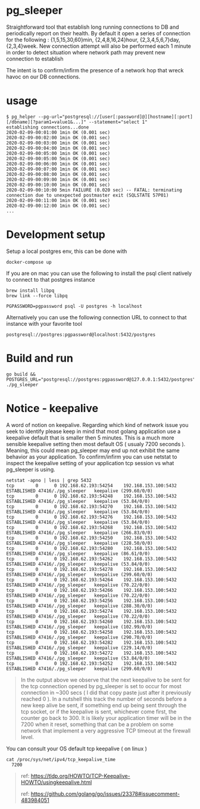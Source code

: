 # pg_sleeper
Straightforward tool that establish long running connections to DB and periodically report on their health.
By default it open a series of connection for the following : {1,5,15,30,60}min, {2,4,8,16,24}hour, {2,3,4,5,6,7}day, {2,3,4}week.
New connection attempt will also be performed each 1 minute in order to detect situation where network path may prevent new
connection to establish

The intent is to confirm/infirm the presence of a network hop that wreck havoc on our DB connections.

# usage

```
$ pg_helper --pg-url="postgresql://[user[:password]@][hostname][:port][/dbname][?param1=value1&...]" --statement="select 1"
establishing connections...done
2020-02-09-00:01:00 1min OK (0.001 sec)
2020-02-09-00:02:00 1min OK (0.001 sec)
2020-02-09-00:03:00 1min OK (0.001 sec)
2020-02-09-00:04:00 1min OK (0.001 sec)
2020-02-09-00:05:00 1min OK (0.001 sec)
2020-02-09-00:05:00 5min OK (0.001 sec)
2020-02-09-00:06:00 1min OK (0.001 sec)
2020-02-09-00:07:00 1min OK (0.001 sec)
2020-02-09-00:08:00 1min OK (0.001 sec)
2020-02-09-00:09:00 1min OK (0.001 sec)
2020-02-09-00:10:00 1min OK (0.001 sec)
2020-02-09-00:10:00 5min FAILURE (0.020 sec) -- FATAL: terminating connection due to unexpected postmaster exit (SQLSTATE 57P01)
2020-02-09-00:11:00 1min OK (0.001 sec)
2020-02-09-00:12:00 1min OK (0.001 sec)
...
```

# Development setup

Setup a local postgres env, this can be done with
```
docker-compose up
```

If you are on mac you can use the following to install the psql client natively to connect to that postgres instance
```
brew install libpq
brew link --force libpq

PGPASSWORD=pgpassword psql -U postgres -h localhost
```

Alternatively you can use the following connection URL to connect to that instance with your favorite tool
```
postgresql://postgres:pgpassword@localhost:5432/postgres
```

# Build and run

```
go build && POSTGRES_URL="postgresql://postgres:pgpassword@127.0.0.1:5432/postgres" ./pg_sleeper
```

# Notice - keepalive

A word of notion on keepalive.  Regarding which kind of network issue you seek to identify please keep in mind that most
 golang application use a keepalive default that is smaller then 5 minutes.  This is a much more sensible keepalive setting
then most default OS ( usualy 7200 seconds ).  Meaning, this could mean pg_sleeper may end up not exhibit the same behavior as your
application.  To confirm/infirm you can use netstat to inspect the keepalive setting of your application tcp session vs what pg_sleeper is using.

```
netstat -apno | less | grep 5432
tcp        0      0 192.168.62.193:54254    192.168.153.100:5432    ESTABLISHED 47416/./pg_sleeper   keepalive (299.60/0/0)
tcp        0      0 192.168.62.193:54248    192.168.153.100:5432    ESTABLISHED 47416/./pg_sleeper   keepalive (53.84/0/0)
tcp        0      0 192.168.62.193:54270    192.168.153.100:5432    ESTABLISHED 47416/./pg_sleeper   keepalive (53.84/0/0)
tcp        0      0 192.168.62.193:54276    192.168.153.100:5432    ESTABLISHED 47416/./pg_sleeper   keepalive (53.84/0/0)
tcp        0      0 192.168.62.193:54268    192.168.153.100:5432    ESTABLISHED 47416/./pg_sleeper   keepalive (266.83/0/0)
tcp        0      0 192.168.62.193:54250    192.168.153.100:5432    ESTABLISHED 47416/./pg_sleeper   keepalive (228.50/0/0)
tcp        0      0 192.168.62.193:54280    192.168.153.100:5432    ESTABLISHED 47416/./pg_sleeper   keepalive (86.61/0/0)
tcp        0      0 192.168.62.193:54262    192.168.153.100:5432    ESTABLISHED 47416/./pg_sleeper   keepalive (53.84/0/0)
tcp        0      0 192.168.62.193:54278    192.168.153.100:5432    ESTABLISHED 47416/./pg_sleeper   keepalive (299.60/0/0)
tcp        0      0 192.168.62.193:54264    192.168.153.100:5432    ESTABLISHED 47416/./pg_sleeper   keepalive (70.22/0/0)
tcp        0      0 192.168.62.193:54266    192.168.153.100:5432    ESTABLISHED 47416/./pg_sleeper   keepalive (70.22/0/0)
tcp        0      0 192.168.62.193:54256    192.168.153.100:5432    ESTABLISHED 47416/./pg_sleeper   keepalive (288.30/0/0)
tcp        0      0 192.168.62.193:54274    192.168.153.100:5432    ESTABLISHED 47416/./pg_sleeper   keepalive (70.22/0/0)
tcp        0      0 192.168.62.193:54260    192.168.153.100:5432    ESTABLISHED 47416/./pg_sleeper   keepalive (102.99/0/0)
tcp        0      0 192.168.62.193:54258    192.168.153.100:5432    ESTABLISHED 47416/./pg_sleeper   keepalive (290.70/0/0)
tcp        0      0 192.168.62.193:54282    192.168.153.100:5432    ESTABLISHED 47416/./pg_sleeper   keepalive (229.14/0/0)
tcp        0      0 192.168.62.193:54272    192.168.153.100:5432    ESTABLISHED 47416/./pg_sleeper   keepalive (53.84/0/0)
tcp        0      0 192.168.62.193:54252    192.168.153.100:5432    ESTABLISHED 47416/./pg_sleeper   keepalive (299.60/0/0)
```
> In the output above we observe that the next keepalive to be sent for the tcp connection opened by pg_sleeper is set to occur for most connection in ~300 secs
> ( I did that copy paste just after it previously reached 0 ).  In a nutshell this track the number of seconds before a new keep alive be sent, if something
> end up being sent through the tcp socket, or if the keepalive is sent, whichever come first, the counter go back to 300.  It is likely your application timer
> will be in the 7200 when it reset, something that can be a problem on some network that implement a very aggressive TCP timeout at the firewall level.

You can consult your OS default tcp keepalive ( on linux )

```
cat /proc/sys/net/ipv4/tcp_keepalive_time
  7200
```

> ref:  https://tldp.org/HOWTO/TCP-Keepalive-HOWTO/usingkeepalive.html
>
> ref:  https://github.com/golang/go/issues/23378#issuecomment-483984051